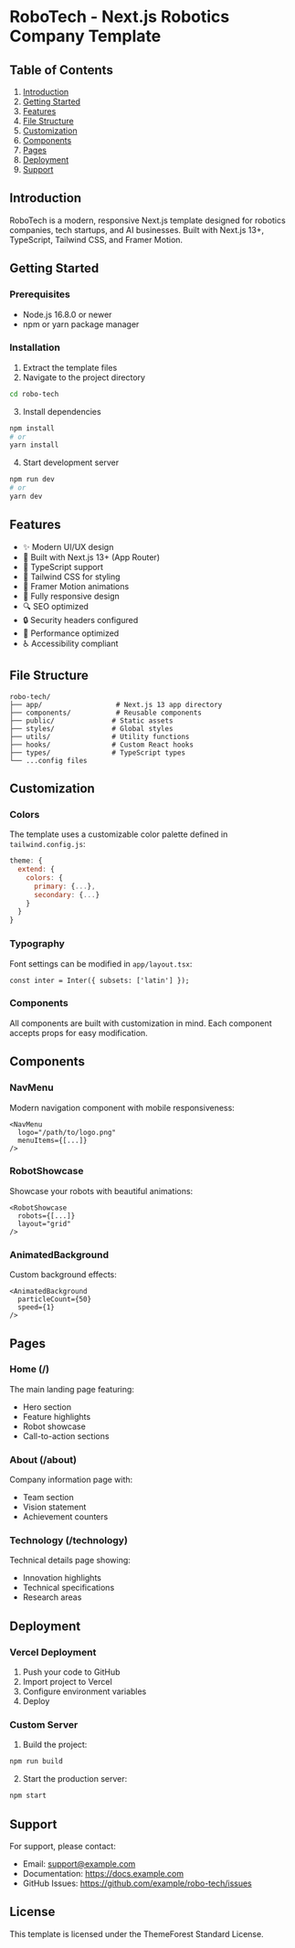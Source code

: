 # RoboTech - Next.js Robotics Company Template

## Table of Contents
1. [Introduction](#introduction)
2. [Getting Started](#getting-started)
3. [Features](#features)
4. [File Structure](#file-structure)
5. [Customization](#customization)
6. [Components](#components)
7. [Pages](#pages)
8. [Deployment](#deployment)
9. [Support](#support)

## Introduction
RoboTech is a modern, responsive Next.js template designed for robotics companies, tech startups, and AI businesses. Built with Next.js 13+, TypeScript, Tailwind CSS, and Framer Motion.

## Getting Started

### Prerequisites
- Node.js 16.8.0 or newer
- npm or yarn package manager

### Installation
1. Extract the template files
2. Navigate to the project directory
```bash
cd robo-tech
```
3. Install dependencies
```bash
npm install
# or
yarn install
```
4. Start development server
```bash
npm run dev
# or
yarn dev
```

## Features
- ✨ Modern UI/UX design
- 🚀 Built with Next.js 13+ (App Router)
- 💎 TypeScript support
- 🎨 Tailwind CSS for styling
- 🌟 Framer Motion animations
- 📱 Fully responsive design
- 🔍 SEO optimized
- 🔒 Security headers configured
- 🎯 Performance optimized
- ♿ Accessibility compliant

## File Structure
```
robo-tech/
├── app/                  # Next.js 13 app directory
├── components/           # Reusable components
├── public/              # Static assets
├── styles/              # Global styles
├── utils/               # Utility functions
├── hooks/               # Custom React hooks
├── types/               # TypeScript types
└── ...config files
```

## Customization

### Colors
The template uses a customizable color palette defined in `tailwind.config.js`:
```js
theme: {
  extend: {
    colors: {
      primary: {...},
      secondary: {...}
    }
  }
}
```

### Typography
Font settings can be modified in `app/layout.tsx`:
```tsx
const inter = Inter({ subsets: ['latin'] });
```

### Components
All components are built with customization in mind. Each component accepts props for easy modification.

## Components

### NavMenu
Modern navigation component with mobile responsiveness:
```tsx
<NavMenu
  logo="/path/to/logo.png"
  menuItems={[...]}
/>
```

### RobotShowcase
Showcase your robots with beautiful animations:
```tsx
<RobotShowcase
  robots={[...]}
  layout="grid"
/>
```

### AnimatedBackground
Custom background effects:
```tsx
<AnimatedBackground
  particleCount={50}
  speed={1}
/>
```

## Pages

### Home (/)
The main landing page featuring:
- Hero section
- Feature highlights
- Robot showcase
- Call-to-action sections

### About (/about)
Company information page with:
- Team section
- Vision statement
- Achievement counters

### Technology (/technology)
Technical details page showing:
- Innovation highlights
- Technical specifications
- Research areas

## Deployment

### Vercel Deployment
1. Push your code to GitHub
2. Import project to Vercel
3. Configure environment variables
4. Deploy

### Custom Server
1. Build the project:
```bash
npm run build
```
2. Start the production server:
```bash
npm start
```

## Support
For support, please contact:
- Email: support@example.com
- Documentation: https://docs.example.com
- GitHub Issues: https://github.com/example/robo-tech/issues

## License
This template is licensed under the ThemeForest Standard License.

